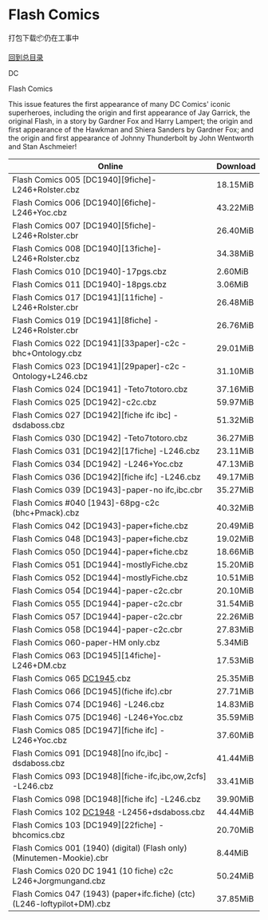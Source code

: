 # Flash Comics

打包下载📦仍在工事中

[回到总目录](/Catalogs.md)

DC

Flash Comics

This issue features the first appearance of many DC Comics' iconic superheroes, including the origin and first appearance of Jay Garrick, the original Flash, in a story by Gardner Fox and Harry Lampert; the origin and first appearance of the Hawkman and Shiera Sanders by Gardner Fox; and the origin and first appearance of Johnny Thunderbolt by John Wentworth and Stan Aschmeier!





Online | Download
--- | ---
Flash Comics 005 [DC1940][9fiche]-L246+Rolster.cbz | 18.15MiB
Flash Comics 006 [DC1940][6fiche]-L246+Yoc.cbz | 43.22MiB
Flash Comics 007 [DC1940][5fiche]-L246+Rolster.cbr | 26.40MiB
Flash Comics 008 [DC1940][13fiche]-L246+Rolster.cbz | 34.38MiB
Flash Comics 010 [DC1940]-17pgs.cbz | 2.60MiB
Flash Comics 011 [DC1940]-18pgs.cbz | 3.06MiB
Flash Comics 017 [DC1941][11fiche] -L246+Rolster.cbr | 26.48MiB
Flash Comics 019 [DC1941][8fiche] -L246+Rolster.cbr | 26.76MiB
Flash Comics 022 [DC1941][33paper]-c2c -bhc+Ontology.cbz | 29.01MiB
Flash Comics 023 [DC1941][29paper]-c2c -Ontology+L246.cbz | 31.10MiB
Flash Comics 024 [DC1941] -Teto7totoro.cbz | 37.16MiB
Flash Comics 025 [DC1942]-c2c.cbz | 59.97MiB
Flash Comics 027 [DC1942][fiche ifc ibc] -dsdaboss.cbz | 51.32MiB
Flash Comics 030 [DC1942] -Teto7totoro.cbz | 36.27MiB
Flash Comics 031 [DC1942][17fiche] -L246.cbz | 23.11MiB
Flash Comics 034 [DC1942] -L246+Yoc.cbz | 47.13MiB
Flash Comics 036 [DC1942][fiche ifc] -L246.cbz | 49.17MiB
Flash Comics 039 [DC1943]-paper-no ifc,ibc.cbr | 35.27MiB
Flash Comics #040 [1943]-68pg-c2c (bhc+Pmack).cbz | 40.32MiB
Flash Comics 042 [DC1943]-paper+fiche.cbz | 20.49MiB
Flash Comics 048 [DC1943]-paper+fiche.cbz | 19.02MiB
Flash Comics 050 [DC1944]-paper+fiche.cbz | 18.66MiB
Flash Comics 051 [DC1944]-mostlyFiche.cbz | 15.20MiB
Flash Comics 052 [DC1944]-mostlyFiche.cbz | 10.51MiB
Flash Comics 054 [DC1944]-paper-c2c.cbr | 20.10MiB
Flash Comics 055 [DC1944]-paper-c2c.cbr | 31.54MiB
Flash Comics 057 [DC1944]-paper-c2c.cbr | 22.26MiB
Flash Comics 058 [DC1944]-paper-c2c.cbr | 27.83MiB
Flash Comics 060-paper-HM only.cbz | 5.34MiB
Flash Comics 063 [DC1945][14fiche]-L246+DM.cbz | 17.53MiB
Flash Comics 065 [DC1945](BHComics).cbz | 25.35MiB
Flash Comics 066 [DC1945](fiche ifc).cbr | 27.71MiB
Flash Comics 074 [DC1946] -L246.cbz | 14.83MiB
Flash Comics 075 [DC1946] -L246+Yoc.cbz | 35.59MiB
Flash Comics 085 [DC1947][fiche ifc] -L246+Yoc.cbz | 37.60MiB
Flash Comics 091 [DC1948][no ifc,ibc] -dsdaboss.cbz | 41.44MiB
Flash Comics 093 [DC1948][fiche-ifc,ibc,ow,2cfs] -L246.cbz | 33.41MiB
Flash Comics 098 [DC1948][fiche ifc] -L246.cbz | 39.90MiB
Flash Comics 102 [DC1948](paper) -L2456+dsdaboss.cbz | 44.44MiB
Flash Comics 103 [DC1949][22fiche] -bhcomics.cbz | 20.70MiB
Flash Comics 001 (1940) (digital) (Flash only) (Minutemen-Mookie).cbr | 8.44MiB
Flash Comics 020 DC 1941 (10 fiche) c2c L246+Jorgmungand.cbz | 50.24MiB
Flash Comics 047 (1943) (paper+ifc.fiche) (ctc) (L246-loftypilot+DM).cbz | 37.85MiB